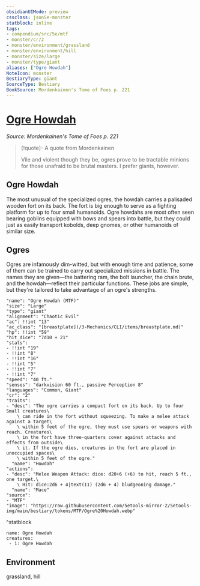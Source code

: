 ```yaml
---
obsidianUIMode: preview
cssclass: json5e-monster
statblock: inline
tags:
- compendium/src/5e/mtf
- monster/cr/2
- monster/environment/grassland
- monster/environment/hill
- monster/size/large
- monster/type/giant
aliases: ["Ogre Howdah"]
NoteIcon: monster
BestiaryType: giant
SourceType: Bestiary
BookSource: Mordenkainen's Tome of Foes p. 221
---
```

# [Ogre Howdah](3-Mechanics\CLI\bestiary\giant/ogre-howdah-mtf.md)
*Source: Mordenkainen's Tome of Foes p. 221*  

> [!quote]- A quote from Mordenkainen  
> 
> Vile and violent though they be, ogres prove to be tractable minions for those unafraid to be brutal masters. I prefer giants, however.

## Ogre Howdah

The most unusual of the specialized ogres, the howdah carries a palisaded wooden fort on its back. The fort is big enough to serve as a fighting platform for up to four small humanoids. Ogre howdahs are most often seen bearing goblins equipped with bows and spears into battle, but they could just as easily transport kobolds, deep gnomes, or other humanoids of similar size.

## Ogres

Ogres are infamously dim-witted, but with enough time and patience, some of them can be trained to carry out specialized missions in battle. The names they are given—the battering ram, the bolt launcher, the chain brute, and the howdah—reflect their particular functions. These jobs are simple, but they're tailored to take advantage of an ogre's strengths.

```statblock
"name": "Ogre Howdah (MTF)"
"size": "Large"
"type": "giant"
"alignment": "Chaotic Evil"
"ac": !!int "13"
"ac_class": "[breastplate](/3-Mechanics/CLI/items/breastplate.md)"
"hp": !!int "59"
"hit_dice": "7d10 + 21"
"stats":
- !!int "19"
- !!int "8"
- !!int "16"
- !!int "5"
- !!int "7"
- !!int "7"
"speed": "40 ft."
"senses": "darkvision 60 ft., passive Perception 8"
"languages": "Common, Giant"
"cr": "2"
"traits":
- "desc": "The ogre carries a compact fort on its back. Up to four Small creatures\
    \ can ride in the fort without squeezing. To make a melee attack against a target\
    \ within 5 feet of the ogre, they must use spears or weapons with reach. Creatures\
    \ in the fort have three-quarters cover against attacks and effects from outside\
    \ it. If the ogre dies, creatures in the fort are placed in unoccupied spaces\
    \ within 5 feet of the ogre."
  "name": "Howdah"
"actions":
- "desc": "Melee Weapon Attack: dice: d20+6 (+6) to hit, reach 5 ft., one target.\
    \ Hit: dice:2d6 + 4|text(11) (2d6 + 4) bludgeoning damage."
  "name": "Mace"
"source":
- "MTF"
"image": "https://raw.githubusercontent.com/5etools-mirror-2/5etools-img/main/bestiary/tokens/MTF/Ogre%20Howdah.webp"
```
^statblock

```encounter-table
name: Ogre Howdah
creatures:
 - 1: Ogre Howdah
```

## Environment

grassland, hill